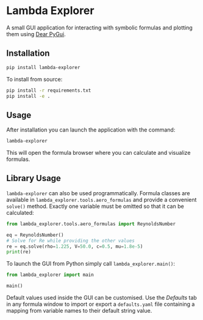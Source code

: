 # Lambda Explorer

A small GUI application for interacting with symbolic formulas and plotting them using [Dear PyGui](https://github.com/hoffstadt/dearpygui).

## Installation

```bash
pip install lambda-explorer
```

To install from source:

```bash
pip install -r requirements.txt
pip install -e .
```

## Usage

After installation you can launch the application with the command:

```bash
lambda-explorer
```

This will open the formula browser where you can calculate and visualize formulas.

## Library Usage

`lambda-explorer` can also be used programmatically. Formula classes are
available in `lambda_explorer.tools.aero_formulas` and provide a convenient
`solve()` method. Exactly one variable must be omitted so that it can be
calculated:

```python
from lambda_explorer.tools.aero_formulas import ReynoldsNumber

eq = ReynoldsNumber()
# Solve for Re while providing the other values
re = eq.solve(rho=1.225, V=50.0, c=0.5, mu=1.8e-5)
print(re)
```

To launch the GUI from Python simply call `lambda_explorer.main()`:

```python
from lambda_explorer import main

main()
```

Default values used inside the GUI can be customised. Use the *Defaults* tab in
any formula window to import or export a `defaults.yaml` file containing a
mapping from variable names to their default string value.
